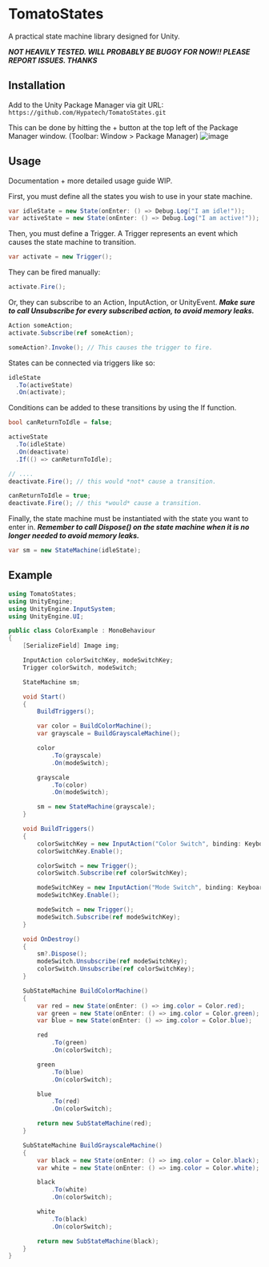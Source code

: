 # TomatoStates
A practical state machine library designed for Unity.

***NOT HEAVILY TESTED. WILL PROBABLY BE BUGGY FOR NOW!! PLEASE REPORT ISSUES. THANKS***

## Installation
Add to the Unity Package Manager via git URL: `https://github.com/Hypatech/TomatoStates.git`

This can be done by hitting the + button at the top left of the Package Manager window. (Toolbar: Window > Package Manager)
![image](https://github.com/Hypatech/TomatoStates/assets/27899907/3ad3b9eb-3bc3-41f2-bf21-e73d4a984c6e)

## Usage
Documentation + more detailed usage guide WIP.

First, you must define all the states you wish to use in your state machine. 
```cs
var idleState = new State(onEnter: () => Debug.Log("I am idle!"));
var activeState = new State(onEnter: () => Debug.Log("I am active!"));
```

Then, you must define a Trigger. A Trigger represents an event which causes the state machine to transition.
```cs
var activate = new Trigger();
```

They can be fired manually:
```cs
activate.Fire();
```

Or, they can subscribe to an Action, InputAction, or UnityEvent. ***Make sure to call Unsubscribe for every subscribed action, to avoid memory leaks.***
```cs
Action someAction;
activate.Subscribe(ref someAction);

someAction?.Invoke(); // This causes the trigger to fire.
```

States can be connected via triggers like so:
```cs
idleState
  .To(activeState)
  .On(activate);
```

Conditions can be added to these transitions by using the If function.
```cs
bool canReturnToIdle = false;

activeState
  .To(idleState)
  .On(deactivate)
  .If(() => canReturnToIdle);

// ....
deactivate.Fire(); // this would *not* cause a transition.

canReturnToIdle = true;
deactivate.Fire(); // this *would* cause a transition.
```

Finally, the state machine must be instantiated with the state you want to enter in. ***Remember to call Dispose() on the state machine when it is no longer needed to avoid memory leaks.***
```cs
var sm = new StateMachine(idleState);
```

## Example
```cs
using TomatoStates;
using UnityEngine;
using UnityEngine.InputSystem;
using UnityEngine.UI;

public class ColorExample : MonoBehaviour
{
	[SerializeField] Image img;

	InputAction colorSwitchKey, modeSwitchKey;
	Trigger colorSwitch, modeSwitch;

	StateMachine sm;

	void Start()
	{
		BuildTriggers();

		var color = BuildColorMachine();
		var grayscale = BuildGrayscaleMachine();

		color
			.To(grayscale)
			.On(modeSwitch);

		grayscale
			.To(color)
			.On(modeSwitch);

		sm = new StateMachine(grayscale);
	}

	void BuildTriggers()
	{
		colorSwitchKey = new InputAction("Color Switch", binding: Keyboard.current.spaceKey.path);
		colorSwitchKey.Enable();

		colorSwitch = new Trigger();
		colorSwitch.Subscribe(ref colorSwitchKey);

		modeSwitchKey = new InputAction("Mode Switch", binding: Keyboard.current.mKey.path);
		modeSwitchKey.Enable();

		modeSwitch = new Trigger();
		modeSwitch.Subscribe(ref modeSwitchKey);
	}

	void OnDestroy()
	{
		sm?.Dispose();
		modeSwitch.Unsubscribe(ref modeSwitchKey);
		colorSwitch.Unsubscribe(ref colorSwitchKey);
	}

	SubStateMachine BuildColorMachine()
	{
		var red = new State(onEnter: () => img.color = Color.red);
		var green = new State(onEnter: () => img.color = Color.green);
		var blue = new State(onEnter: () => img.color = Color.blue);

		red
			.To(green)
			.On(colorSwitch);

		green
			.To(blue)
			.On(colorSwitch);

		blue
			.To(red)
			.On(colorSwitch);

		return new SubStateMachine(red);
	}

	SubStateMachine BuildGrayscaleMachine()
	{
		var black = new State(onEnter: () => img.color = Color.black);
		var white = new State(onEnter: () => img.color = Color.white);

		black
			.To(white)
			.On(colorSwitch);

		white
			.To(black)
			.On(colorSwitch);

		return new SubStateMachine(black);
	}
}
```
